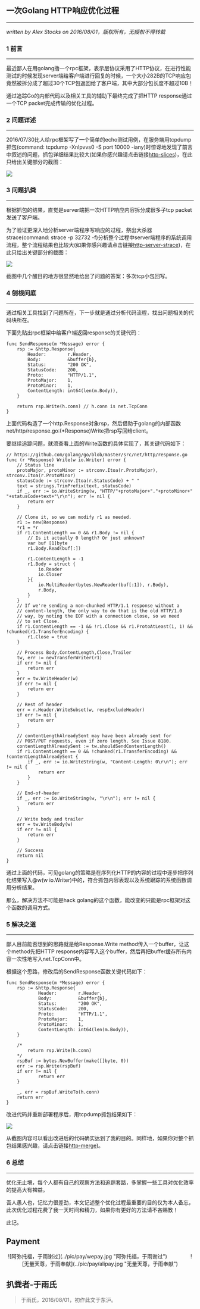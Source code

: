 ## 一次Golang HTTP响应优化过程 ##
---
*written by Alex Stocks on 2016/08/01，版权所有，无授权不得转载*

### 1 前言 ###
---

最近鄙人在用golang撸一个rpc框架，表示层协议采用了HTTP协议，在进行性能测试的时候发现server端给客户端进行回复的时候，一个大小282B的TCP响应包竟然被拆分成了超过30个TCP包返回给了客户端，其中大部分包长度不超过10B！   

通过追踪Go的内部代码以及相关工具的辅助下最终完成了把HTTP response通过一个TCP packet完成传输的优化过程。

### 2 问题详述 ###
---

2016/07/30比人给rpc框架写了一个简单的echo测试用例，在服务端用tcpdump抓包(command: tcpdump -Xnlpvvs0 -S port 10000 -iany)时惊讶地发现了前言中叙述的问题，抓包详细结果比较大(如果你感兴趣请点击链接[http-slices](../doc/http-slices.pdf))，在此只给出关键部分的截图：

![](../pic/http-slices.png)

### 3 问题扒粪  ###
---

根据抓包的结果，直觉是server端把一次HTTP响应内容拆分成很多子tcp packet发送了客户端。

为了验证更深入地分析server端程序写响应的过程，祭出大杀器strace(command: strace -p 32732 -f)分析整个过程中server端程序的系统调用流程，整个流程结果也比较大(如果你感兴趣请点击链接[http-server-strace](../doc/http-server-strace.pdf))，在此只给出关键部分的截图：

![](../pic/http-server-strace.png)

截图中几个醒目的地方很显然地给出了问题的答案：多次tcp小包回写。

### 4 刨根问底  ###
---

通过相关工具找到了问题所在，下一步就是通过分析代码流程，找出问题相关的代码块所在。

下面先贴出rpc框架中给客户端返回response的关键代码：


	func SendResponse(m *Message) error {
		rsp := &http.Response{
			Header:        r.Header,
			Body:          &buffer{b},
			Status:        "200 OK",
			StatusCode:    200,
			Proto:         "HTTP/1.1",
			ProtoMajor:    1,
			ProtoMinor:    1,
			ContentLength: int64(len(m.Body)),
		}
	
		return rsp.Write(h.conn) // h.conn is net.TcpConn
	}

上面代码构造了一个http.Response对象rsp，然后借助于golang的内部函数net/http/response.go:(*Response)Write把rsp写回给client。

要继续追踪问题，就须查看上面的Write函数的具体实现了，其关键代码如下：

	// https://github.com/golang/go/blob/master/src/net/http/response.go
	func (r *Response) Write(w io.Writer) error {
		// Status line
		protoMajor, protoMinor := strconv.Itoa(r.ProtoMajor), strconv.Itoa(r.ProtoMinor)
		statusCode := strconv.Itoa(r.StatusCode) + " "
		text = strings.TrimPrefix(text, statusCode)
		if _, err := io.WriteString(w, "HTTP/"+protoMajor+"."+protoMinor+" "+statusCode+text+"\r\n"); err != nil {
			return err
		}
	
		// Clone it, so we can modify r1 as needed.
		r1 := new(Response)
		*r1 = *r
		if r1.ContentLength == 0 && r1.Body != nil {
			// Is it actually 0 length? Or just unknown?
			var buf [1]byte
			r1.Body.Read(buf[:])
		
	        r1.ContentLength = -1
	        r1.Body = struct {
	            io.Reader
	            io.Closer
	        }{
	            io.MultiReader(bytes.NewReader(buf[:1]), r.Body),
	            r.Body,
	        }
		}
		// If we're sending a non-chunked HTTP/1.1 response without a
		// content-length, the only way to do that is the old HTTP/1.0
		// way, by noting the EOF with a connection close, so we need
		// to set Close.
		if r1.ContentLength == -1 && !r1.Close && r1.ProtoAtLeast(1, 1) && !chunked(r1.TransferEncoding) {
			r1.Close = true
		}
	
		// Process Body,ContentLength,Close,Trailer
		tw, err := newTransferWriter(r1)
		if err != nil {
			return err
		}
		err = tw.WriteHeader(w)
		if err != nil {
			return err
		}
	
		// Rest of header
		err = r.Header.WriteSubset(w, respExcludeHeader)
		if err != nil {
			return err
		}
	
		// contentLengthAlreadySent may have been already sent for
		// POST/PUT requests, even if zero length. See Issue 8180.
		contentLengthAlreadySent := tw.shouldSendContentLength()
		if r1.ContentLength == 0 && !chunked(r1.TransferEncoding) && !contentLengthAlreadySent {
			if _, err := io.WriteString(w, "Content-Length: 0\r\n"); err != nil {
				return err
			}
		}
	
		// End-of-header
		if _, err := io.WriteString(w, "\r\n"); err != nil {
			return err
		}
	
		// Write body and trailer
		err = tw.WriteBody(w)
		if err != nil {
			return err
		}
	
		// Success
		return nil
	}

通过上面的代码，可见golang的策略是在序列化HTTP的内容的过程中逐步把序列化结果写入@w(w io.Writer)中的，符合抓包内容表现以及系统跟踪的系统函数调用分析结果。

那么，解决方法不可能是hack golang的这个函数，能改变的只能是rpc框架对这个函数的调用方式。

### 5 解决之道  ###
---

鄙人目前能否想到的思路就是给Response.Write method传入一个buffer，让这个method先把HTTP response内容写入这个buffer，然后再把buffer缓存所有内容一次性地写入net.TcpConn中。

根据这个思路，修改后的SendResponse函数关键代码如下：

	func SendResponse(m *Message) error {
	    rsp := &http.Response{
	            Header:        r.Header,
	            Body:          &buffer{b},
	            Status:        "200 OK",
	            StatusCode:    200,
	            Proto:         "HTTP/1.1",
	            ProtoMajor:    1,
	            ProtoMinor:    1,
	            ContentLength: int64(len(m.Body)),
	    }
	
		/*
	    	return rsp.Write(h.conn)
		*/
	    rspBuf := bytes.NewBuffer(make([]byte, 0))
	    err := rsp.Write(rspBuf)
	    if err != nil {
	            return err
	    }
	
	    _, err = rspBuf.WriteTo(h.conn)
	    return err
	}

改进代码并重新部署程序后，用tcpdump抓包结果如下：

![](../pic/http-merge.png)

从截图内容可以看出改进后的代码确实达到了我的目的。同样地，如果你对整个抓包结果感兴趣，请点击链接[http-merge](../doc/http-merge.pdf))。

### 6 总结 ###
---

优化无止境，每个人都有自己的观察方法和追踪套路，多掌握一些工具对优化效率的提高大有裨益。

吾人愚人也，记忆力很差劲，本文记述整个优化过程最重要的目的仅为本人备忘，此次优化过程花费了我一天时间和精力，如果你有更好的方法请不吝赐教！

此记。

## Payment

<center> ![阿弥托福，于雨谢过](../pic/pay/wepay.jpg "阿弥托福，于雨谢过") &nbsp;&nbsp;&nbsp;&nbsp;&nbsp;&nbsp;&nbsp;&nbsp;&nbsp;&nbsp;&nbsp;&nbsp;&nbsp;&nbsp; ![无量天尊，于雨奉献](../pic/pay/alipay.jpg "无量天尊，于雨奉献") </center>


## 扒粪者-于雨氏 ##
> 于雨氏，2016/08/01，初作此文于东沪。

